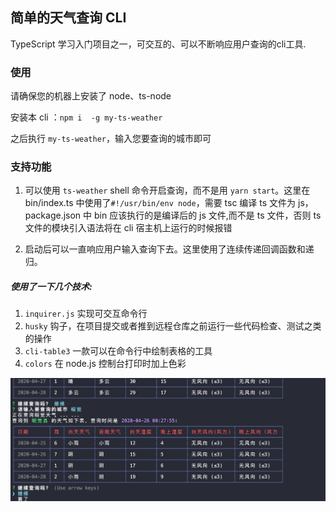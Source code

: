 ## 简单的天气查询 CLI
TypeScript 学习入门项目之一，可交互的、可以不断响应用户查询的cli工具.

### 使用

请确保您的机器上安装了 node、ts-node

安装本 cli ：`npm i  -g my-ts-weather`

之后执行 `my-ts-weather`，输入您要查询的城市即可

### 支持功能

1. 可以使用 `ts-weather` shell 命令开启查询，而不是用 `yarn start`。这里在bin/index.ts 中使用了`#!/usr/bin/env node`，需要 tsc 编译 ts 文件为 js，package.json 中 bin 应该执行的是编译后的 js 文件,而不是 ts 文件，否则 ts 文件的模块引入语法将在 cli 宿主机上运行的时候报错

2. 启动后可以一直响应用户输入查询下去。这里使用了连续传递回调函数和递归。

##### 使用了一下几个技术:

1. `inquirer.js` 实现可交互命令行
2. `husky` 钩子，在项目提交或者推到远程仓库之前运行一些代码检查、测试之类的操作
3. `cli-table3` 一款可以在命令行中绘制表格的工具
4. `colors` 在 node.js 控制台打印时加上色彩

![](./img/ts-weather.png)
